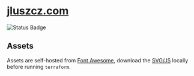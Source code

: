 # [jluszcz.com](https://jluszcz.com)

![Status Badge](https://github.com/jluszcz/jluszcz.com/actions/workflows/workflow.yml/badge.svg)

## Assets

Assets are self-hosted from [Font Awesome](https://fontawesome.com), download the
[SVG/JS](https://docs.fontawesome.com/web/setup/host-yourself/svg-js) locally before running `terraform`.
